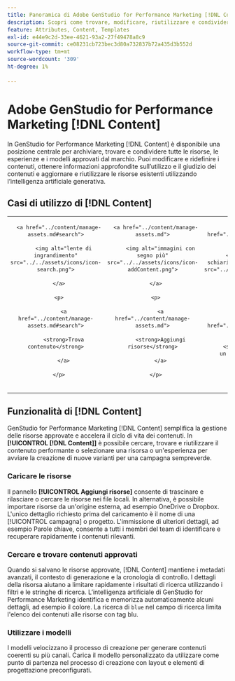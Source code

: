 ```yaml
---
title: Panoramica di Adobe GenStudio for Performance Marketing [!DNL Content]
description: Scopri come trovare, modificare, riutilizzare e condividere le risorse approvate dal brand in un portale intuitivo.
feature: Attributes, Content, Templates
exl-id: e44e9c2d-33ee-4621-93a2-27f49478a8c9
source-git-commit: ce08231cb723bec3d80a732837b72a435d3b552d
workflow-type: tm+mt
source-wordcount: '309'
ht-degree: 1%

---
```


# Adobe GenStudio for Performance Marketing [!DNL Content]

In GenStudio for Performance Marketing [!DNL Content] è disponibile una posizione centrale per archiviare, trovare e condividere tutte le risorse, le esperienze e i modelli approvati dal marchio. Puoi modificare e ridefinire i contenuti, ottenere informazioni approfondite sull’utilizzo e il giudizio dei contenuti e aggiornare e riutilizzare le risorse esistenti utilizzando l’intelligenza artificiale generativa.

## Casi di utilizzo di [!DNL Content]

<table style="table-layout:fixed">

<tr style="border: 0;">

   <td align="center" valign="top" width="100">

      <a href="../content/manage-assets.md#search">

         <img alt="lente di ingrandimento" src="../../assets/icons/icon-search.png">

      </a>

      <p>

         <a href="../content/manage-assets.md#search">

         <strong>Trova contenuto</strong>

         </a>

      </p>

   </td>

   <td align="center" valign="top" width="100">

      <a href="../content/manage-assets.md">

         <img alt="immagini con segno più" src="../../assets/icons/icon-addContent.png">

      </a>

      <p>

         <a href="../content/manage-assets.md">

         <strong>Aggiungi risorse</strong>

         </a>

      </p>

   </td>

   <td align="center" valign="top" width="100">

      <a href="../content/customize-template.md">

         <img alt="bullone di schiarimento sulla risorsa" src="../../assets/icons/icon-template.png">

      </a>

      <p>

         <a href="../content/customize-template.md">

         <strong>Personalizzare un modello</strong>

         </a>

      </p>

   </td>

   <td align="center" valign="top" width="100">

      <a href="../content/use-templates.md">

         <img alt="fulmine sulla risorsa con segno più" src="../../assets/icons/icon-addTemplate.png">

      </a>

      <p>

         <a href="../content/use-templates.md#upload-a-template">

         <strong>Carica modello</strong>

         </a>

      </p>

   </td>

   <td align="center" valign="top" width="100">

      <a href="../content/asset-details.md#edit-in-express">

         <img alt="Modifica in Adobe Express" src="../../assets/icons/icon-editExpress.png">

      </a>

      <p>

         <a href="../content/asset-details.md#edit-in-express">

         <strong>Modifica risorse in Adobe Express</strong>

         </a>

      </p>

   </td>

</tr>

</table>

## Funzionalità di [!DNL Content]

GenStudio for Performance Marketing [!DNL Content] semplifica la gestione delle risorse approvate e accelera il ciclo di vita dei contenuti. In **[!UICONTROL [!DNL Content]]** è possibile cercare, trovare e riutilizzare il contenuto performante o selezionare una risorsa o un&#39;esperienza per avviare la creazione di nuove varianti per una campagna sempreverde.

### Caricare le risorse

Il pannello **[!UICONTROL Aggiungi risorse]** consente di trascinare e rilasciare o cercare le risorse nei file locali. In alternativa, è possibile importare risorse da un&#39;origine esterna, ad esempio OneDrive o Dropbox. L&#39;unico dettaglio richiesto prima del caricamento è il nome di una [!UICONTROL campagna] o progetto. L&#39;immissione di ulteriori dettagli, ad esempio Parole chiave, consente a tutti i membri del team di identificare e recuperare rapidamente i contenuti rilevanti.

### Cercare e trovare contenuti approvati

Quando si salvano le risorse approvate, [!DNL Content] mantiene i metadati avanzati, il contesto di generazione e la cronologia di controllo. I dettagli della risorsa aiutano a limitare rapidamente i risultati di ricerca utilizzando i filtri e le stringhe di ricerca. L’intelligenza artificiale di GenStudio for Performance Marketing identifica e memorizza automaticamente alcuni dettagli, ad esempio il colore. La ricerca di `blue` nel campo di ricerca limita l&#39;elenco dei contenuti alle risorse con tag blu.

### Utilizzare i modelli

I modelli velocizzano il processo di creazione per generare contenuti coerenti su più canali. Carica il modello personalizzato da utilizzare come punto di partenza nel processo di creazione con layout e elementi di progettazione preconfigurati.
